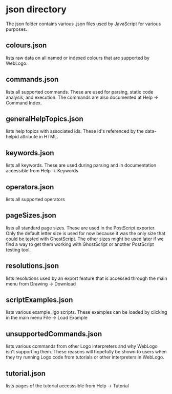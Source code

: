 # json directory

The json folder contains various .json files used by JavaScript for various purposes.

## colours.json 
lists raw data on all named or indexed colours that are supported by WebLogo.

## commands.json 
lists all supported commands.  These are used for parsing, static code analysis, and execution.
The commands are also documented at Help -> Command Index.

## generalHelpTopics.json
lists help topics with associated ids.  These id's referenced by the data-helpid attribute in HTML.

## keywords.json 
lists all keywords.  These are used during parsing and in documentation accessible from Help -> Keywords

## operators.json
lists all supported operators

## pageSizes.json
lists all standard page sizes.  These are used in the PostScript exporter.  
Only the default letter size is used for now because it was the only size that could be tested with GhostScript.
The other sizes might be used later if we find a way to get them working with GhostScript or another PostScript testing tool.

## resolutions.json
lists resolutions used by an export feature that is accessed through the main menu from Drawing -> Download

## scriptExamples.json
lists various example .lgo scripts.  These examples can be loaded by clicking in the main menu File -> Load Example

## unsupportedCommands.json 
lists various commands from other Logo interpreters and why WebLogo isn't supporting them.  These reasons will hopefully be shown to users when they try running Logo code from tutorials or other interpreters in WebLogo.

## tutorial.json
lists pages of the tutorial accesssible from Help -> Tutorial